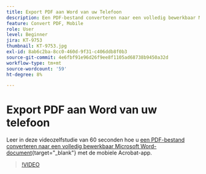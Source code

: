 ```yaml
---
title: Export PDF aan Word van uw Telefoon
description: Een PDF-bestand converteren naar een volledig bewerkbaar Microsoft Word-document met de mobiele Acrobat-app
feature: Convert PDF, Mobile
role: User
level: Beginner
jira: KT-9753
thumbnail: KT-9753.jpg
exl-id: 8ab6c2ba-8cc0-460d-9f31-c406ddb8f0b3
source-git-commit: 4e6fbf91e96d26f9ee8f1105ad68738b9450a32d
workflow-type: tm+mt
source-wordcount: '59'
ht-degree: 8%

---
```


# Export PDF aan Word van uw telefoon

Leer in deze videozelfstudie van 60 seconden hoe u [een PDF-bestand converteren naar een volledig bewerkbaar Microsoft Word-document](https://www.adobe.com/nl/acrobat/online/pdf-to-word.html){target="_blank"} met de mobiele Acrobat-app.

>[!VIDEO](https://video.tv.adobe.com/v/340214?quality=12&learn=on&hidetitle=true)
